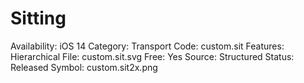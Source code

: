 # Sitting

Availability: iOS 14
Category: Transport
Code: custom.sit
Features: Hierarchical
File: custom.sit.svg
Free: Yes
Source: Structured
Status: Released
Symbol: custom.sit2x.png